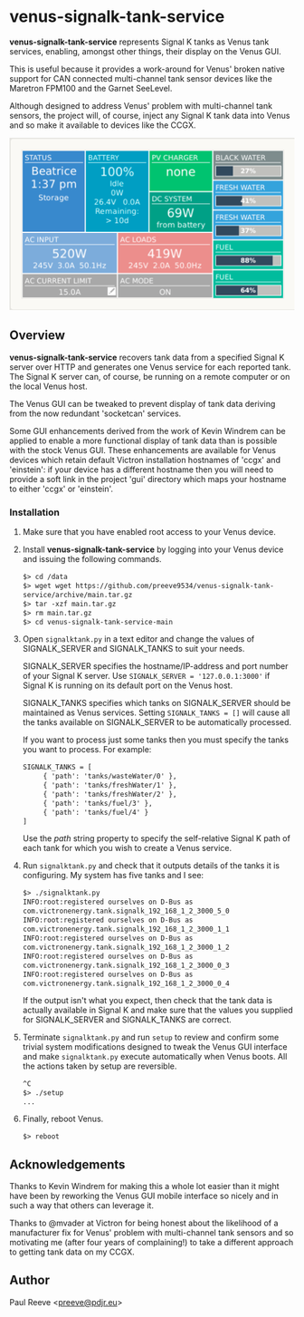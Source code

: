 # venus-signalk-tank-service

__venus-signalk-tank-service__ represents Signal K tanks as Venus
tank services, enabling, amongst other things, their display on the
Venus GUI.

This is useful because it provides a work-around for Venus' broken
native support for CAN connected multi-channel tank sensor devices
like the Maretron FPM100 and the Garnet SeeLevel.

Although designed to address Venus' problem with multi-channel tank
sensors, the project will, of course, inject any Signal K tank data
into Venus and so make it available to devices like the CCGX.

![CCGX tank display](venus.png)

## Overview

__venus-signalk-tank-service__ recovers tank data from a specified
Signal K server over HTTP and generates one Venus service for each
reported tank.
The Signal K server can, of course, be running on a remote computer
or on the local Venus host.

The Venus GUI can be tweaked to prevent display of tank data deriving
from the now redundant 'socketcan' services.

Some GUI enhancements derived from the work of Kevin Windrem can be
applied to enable a more functional display of tank data than is
possible with the stock Venus GUI.
These enhancements are available for Venus devices which retain default
Victron installation hostnames of 'ccgx' and 'einstein': if your device
has a different hostname then you will need to provide a soft link in
the project 'gui' directory which maps your hostname to either 'ccgx'
or 'einstein'. 

### Installation

1. Make sure that you have enabled root access to your Venus device.
   
2. Install __venus-signalk-tank-service__ by logging into your Venus
   device and issuing the following commands.
   ```
   $> cd /data
   $> wget wget https://github.com/preeve9534/venus-signalk-tank-service/archive/main.tar.gz
   $> tar -xzf main.tar.gz
   $> rm main.tar.gz
   $> cd venus-signalk-tank-service-main
   ```

3. Open ```signalktank.py``` in a text editor and change the
   values of SIGNALK_SERVER and SIGNALK_TANKS to suit your needs.

   SIGNALK_SERVER specifies the hostname/IP-address and port
   number of your Signal K server.
   Use ```SIGNALK_SERVER = '127.0.0.1:3000'``` if Signal K is
   running on its default port on the Venus host.
   
   SIGNALK_TANKS specifies which tanks on SIGNALK_SERVER should
   be maintained as Venus services.
   Setting ```SIGNALK_TANKS = []``` will cause all the tanks
   available on SIGNALK_SERVER to be automatically processed.
   
   If you want to process just some tanks then you must specify the
   tanks you want to process. For example:
   ```
   SIGNALK_TANKS = [
        { 'path': 'tanks/wasteWater/0' },
        { 'path': 'tanks/freshWater/1' },
        { 'path': 'tanks/freshWater/2' },
        { 'path': 'tanks/fuel/3' },
        { 'path': 'tanks/fuel/4' }
   ]
   ```
   
   Use the *path* string property to specify the self-relative Signal K
   path of each tank for which you wish to create a Venus service.
   
4. Run ```signalktank.py``` and check that it outputs details of the
   tanks it is configuring.
   My system has five tanks and I see:
   ```
   $> ./signalktank.py 
   INFO:root:registered ourselves on D-Bus as com.victronenergy.tank.signalk_192_168_1_2_3000_5_0
   INFO:root:registered ourselves on D-Bus as com.victronenergy.tank.signalk_192_168_1_2_3000_1_1
   INFO:root:registered ourselves on D-Bus as com.victronenergy.tank.signalk_192_168_1_2_3000_1_2
   INFO:root:registered ourselves on D-Bus as com.victronenergy.tank.signalk_192_168_1_2_3000_0_3
   INFO:root:registered ourselves on D-Bus as com.victronenergy.tank.signalk_192_168_1_2_3000_0_4
   ```
   If the output isn't what you expect, then check that the tank data
   is actually available in Signal K and make sure that the values you
   supplied for SIGNALK_SERVER and SIGNALK_TANKS are correct.

6. Terminate ```signalktank.py``` and run ```setup``` to review and
   confirm some trivial system modifications designed to tweak the
   Venus GUI interface and make ```signalktank.py``` execute
   automatically when Venus boots.
   All the actions taken by setup are reversible.
   ```
   ^C
   $> ./setup
   ...
   ```
   
7. Finally, reboot Venus.
   ```
   $> reboot
   ```

## Acknowledgements

Thanks to Kevin Windrem for making this a whole lot easier than it
might have been by reworking the Venus GUI mobile interface so
nicely and in such a way that others can leverage it.

Thanks to @mvader at Victron for being honest about the likelihood of a
manufacturer fix for Venus' problem with multi-channel tank sensors and
so motivating me (after four years of complaining!) to take a different
approach to getting tank data on my CCGX.

## Author

Paul Reeve \<<preeve@pdjr.eu>\>
